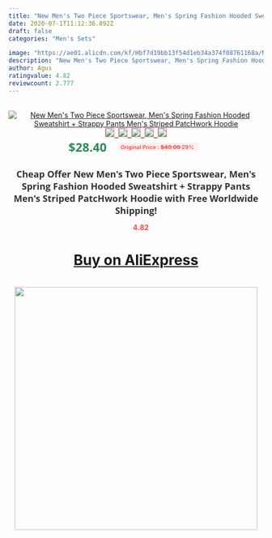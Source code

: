 ```yaml
---
title: "New Men's Two Piece Sportswear, Men's Spring Fashion Hooded Sweatshirt + Strappy Pants Men's Striped PatcHwork Hoodie"
date: 2020-07-1T11:12:36.892Z
draft: false
categories: "Men's Sets"

image: "https://ae01.alicdn.com/kf/Hbf7d19bb13f54d1eb34a374f08761168a/New-Men-s-Two-Piece-Sportswear-Men-s-Spring-Fashion-Hooded-Sweatshirt-Strappy-Pants-Men-s.jpg"
description: "New Men's Two Piece Sportswear, Men's Spring Fashion Hooded Sweatshirt + Strappy Pants Men's Striped PatcHwork Hoodie"
author: Agus
ratingvalue: 4.82
reviewcount: 2.777
---
```

<br>
<div style="text-align: center;">
<a href="https://s.click.aliexpress.com/e/_Ad6rUp" target="_blank" rel="nofollow noopener noreferrer"><img alt="New Men's Two Piece Sportswear, Men's Spring Fashion Hooded Sweatshirt + Strappy Pants Men's Striped PatcHwork Hoodie" class="magnifier-image" src="https://ae01.alicdn.com/kf/Hbf7d19bb13f54d1eb34a374f08761168a/New-Men-s-Two-Piece-Sportswear-Men-s-Spring-Fashion-Hooded-Sweatshirt-Strappy-Pants-Men-s.jpg_640x640.jpg">
<br>
<img style="border:1px solid salmon" src="https://ae01.alicdn.com/kf/Hbf7d19bb13f54d1eb34a374f08761168a/New-Men-s-Two-Piece-Sportswear-Men-s-Spring-Fashion-Hooded-Sweatshirt-Strappy-Pants-Men-s.jpg_120x120.jpg">&nbsp;&nbsp;<img style="border:1px solid salmon" src="https://ae01.alicdn.com/kf/Hd8d2a31969844963906a743bef03f7ffT/New-Men-s-Two-Piece-Sportswear-Men-s-Spring-Fashion-Hooded-Sweatshirt-Strappy-Pants-Men-s.jpg_120x120.jpg">&nbsp;&nbsp;<img style="border:1px solid salmon" src="https://ae01.alicdn.com/kf/H80fcf1cd4e59479099f4046420972c98A/New-Men-s-Two-Piece-Sportswear-Men-s-Spring-Fashion-Hooded-Sweatshirt-Strappy-Pants-Men-s.jpg_120x120.jpg">&nbsp;&nbsp;<img style="border:1px solid salmon" src="https://ae01.alicdn.com/kf/H83fd461ded3a4d6581fef5518b362ea6E/New-Men-s-Two-Piece-Sportswear-Men-s-Spring-Fashion-Hooded-Sweatshirt-Strappy-Pants-Men-s.jpg_120x120.jpg">&nbsp;&nbsp;<img style="border:1px solid salmon" src="https://ae01.alicdn.com/kf/Hc07f96869ecf4733a9ecb8fc9a4fe1beV/New-Men-s-Two-Piece-Sportswear-Men-s-Spring-Fashion-Hooded-Sweatshirt-Strappy-Pants-Men-s.jpg_120x120.jpg"></a></div><br0>
<div style="text-align: center;"><span style="background-color: white; border: 0px; box-sizing: border-box; color: seagreen; display: inline-block; font-family: &quot;open sans&quot; , &quot;arial&quot; , &quot;helvetica&quot; , sans-serif , &quot;heiti&quot;; font-size: 24px; font-stretch: inherit; font-weight: 700; line-height: inherit; margin: 0px 10px 0px 0px; padding: 0px; vertical-align: middle;">$28.40 </span>
<span style="background: rgb(255 , 241 , 241); border-radius: 3px; border: 0px; box-sizing: border-box; color: #ff4747; display: inline-block; font-family: inherit; font-size: 12px; font-stretch: inherit; font-style: inherit; font-variant: inherit; font-weight: 600; line-height: inherit; margin: 0px; padding: 2px 5px; transform: scale(0.9); vertical-align: middle;">Original Price : <b style="text-decoration: line-through;">$40.00 </b> 29%&nbsp;&nbsp;</span></div>
<h1 style="color: #333333; display: inline-block; font-family: &quot;open sans&quot; , &quot;arial&quot; , &quot;helvetica&quot; , sans-serif , &quot;heiti&quot;; font-size: 18px; font-stretch: inherit; font-weight: 700; text-align: center;">Cheap Offer New Men's Two Piece Sportswear, Men's Spring Fashion Hooded Sweatshirt + Strappy Pants Men's Striped PatcHwork Hoodie with Free Worldwide Shipping!</h1>
<div style="color: #ff4747; text-align: center;">
<img src="https://4.bp.blogspot.com/-M0ZcTcb-5uY/XleCXlxnR4I/AAAAAAAAAEc/OrjgMkXV1oMQFaCRZj5HQwOCBcu3w1FegCPcBGAYYCw/s1600/star.png" style="height: 15px;">&nbsp;<b>4.82</b></div>
<div class="button_cont" align="center"><a class="buynow_a" href="https://s.click.aliexpress.com/e/_Ad6rUp" target="_blank" rel="nofollow noopener noreferrer"><H1>Buy on AliExpress</H1></a></div><br>
<div class="separator" style="clear: both; text-align: center;">
<img src="https://lh3.googleusercontent.com/-pTy5HemUv9M/XlePHvY0dAI/AAAAAAAAAE4/0nX5iRUoIWY8eMW9Dpxeirr157OZliDIgCLcBGAsYHQ/s1600/badge.gif" width="480">
</div>
